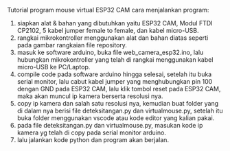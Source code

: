 Tutorial program mouse virtual ESP32 CAM
cara menjalankan program:
1. siapkan alat & bahan yang dibutuhkan yaitu ESP32 CAM, Modul FTDI CP2102, 5 kabel jumper female to female, dan kabel micro-USB.
2. rangkai mikrokontroller menggunakan alat dan bahan diatas seperti pada gambar rangkaian file repository.
3. masuk ke software arduino, buka file web_camera_esp32.ino, lalu hubungkan mikrokontroller yang telah di rangkai menggunakan kabel micro-USB ke PC/Laptop.
4. compile code pada software arduino hingga selesai, setelah itu buka serial monitor, lalu cabut kabel jumper yang menghubungkan pin 100 dengan GND pada ESP32 CAM, lalu klik tombol reset pada ESP32 CAM, maka akan muncul ip kamera berserta resolusi nya.
5. copy ip kamera dan salah satu resolusi nya, kemudian buat folder yang di dalam nya berisi file deteksitangan.py dan virtualmouse.py, setelah itu buka folder menggunakan vscode atau kode editor yang kalian pakai.
6. pada file deteksitangan.py dan virtualmouse.py, masukan kode ip kamera yg telah di copy pada serial monitor arduino.
7. lalu jalankan kode python dan program akan berjalan.
